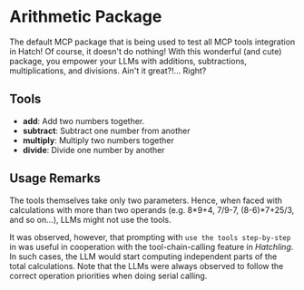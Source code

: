 # Arithmetic Package

The default MCP package that is being used to test all MCP tools integration in Hatch!
Of course, it doesn't do nothing! With this wonderful (and cute) package, you empower your LLMs with additions, subtractions, multiplications, and divisions. Ain't it great?!... Right?

## Tools

- **add**: Add two numbers together.
- **subtract**: Subtract one number from another
- **multiply**: Multiply two numbers together
- **divide**: Divide one number by another

## Usage Remarks

The tools themselves take only two parameters. Hence, when faced with calculations with more than two operands (e.g. 8*9+4, 7/9-7, (8-6)*7+25/3, and so on...), LLMs might not use the tools.

It was observed, however, that prompting with `use the tools step-by-step` in was useful in cooperation with the tool-chain-calling feature in _Hatchling_. In such cases, the LLM would start computing independent parts of the total calculations. Note that the LLMs were always observed to follow the correct operation priorities when doing serial calling.

